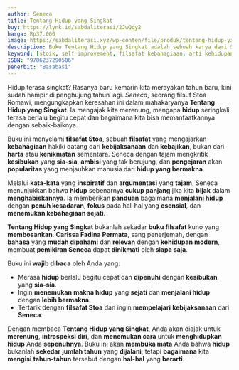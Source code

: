 ```yaml
---
author: Seneca
title: Tentang Hidup yang Singkat
buy: https://lynk.id/sabdaliterasi/2JwQqy2
harga: Rp37.000
image: https://sabdaliterasi.xyz/wp-conten/file/produk/tentang-hidup-yang-singkat.jpg
description: Buku Tentang Hidup yang Singkat adalah sebuah karya dari Seneca dengan judul aslinya De Brevitate Vitae yang dipublikasi pertama kali pada 49 Masehi.
keyword: [stoik, self improvement, filsafat kebahagiaan, arti kehidupan, kebahagiaan, memperbaiki pola pikir, ebook basabasi]
ISBN: "9786237290506"
penerbit: "Basabasi"
---
```

<p>Hidup terasa singkat? Rasanya baru kemarin kita merayakan tahun baru, kini sudah hampir di penghujung tahun lagi. <em>Seneca</em>, seorang filsuf Stoa Romawi, mengungkapkan keresahan ini dalam mahakaryanya <strong>Tentang Hidup yang Singkat</strong>. Ia mengajak kita merenung, mengapa <strong>hidup</strong> seringkali terasa berlalu begitu cepat dan bagaimana kita bisa memanfaatkannya dengan sebaik-baiknya.</p><p>Buku ini menyelami <strong>filsafat Stoa</strong>, sebuah <strong>filsafat</strong> yang mengajarkan <strong>kebahagiaan</strong> hakiki datang dari <strong>kebijaksanaan</strong> dan <strong>kebajikan</strong>, bukan dari <strong>harta</strong> atau <strong>kenikmatan</strong> sementara. Seneca dengan tajam mengkritik <strong>kesibukan</strong> yang <strong>sia-sia</strong>, <strong>ambisi</strong> yang tak berujung, dan <strong>pengejaran</strong> akan <strong>popularitas</strong> yang menjauhkan manusia dari <strong>hidup yang bermakna</strong>.</p><p>Melalui <strong>kata-kata</strong> yang <strong>inspiratif</strong> dan <strong>argumentasi</strong> yang <strong>tajam</strong>, Seneca menunjukkan bahwa <strong>hidup</strong> sebenarnya <strong>cukup panjang</strong> jika kita <strong>bijak</strong> dalam <strong>menghabiskannya</strong>. Ia memberikan <strong>panduan</strong> bagaimana <strong>menjalani hidup</strong> dengan <strong>penuh kesadaran</strong>, <strong>fokus</strong> pada hal-hal yang <strong>esensial</strong>, dan <strong>menemukan kebahagiaan sejati</strong>.</p><p><strong>Tentang Hidup yang Singkat</strong> bukanlah sekadar <strong>buku filsafat</strong> kuno yang <strong>membosankan</strong>. <strong>Carissa Fadina Permata</strong>, sang penerjemah, dengan <strong>bahasa</strong> yang <strong>mudah dipahami</strong> dan <strong>relevan</strong> dengan <strong>kehidupan modern</strong>, membuat <strong>pemikiran Seneca</strong> dapat <strong>dinikmati</strong> oleh <strong>siapa saja</strong>.</p><p>Buku ini <strong>wajib dibaca</strong> oleh Anda yang:</p><ul><li>Merasa <strong>hidup</strong> berlalu begitu cepat dan <strong>dipenuhi</strong> dengan <strong>kesibukan</strong> yang <strong>sia-sia</strong>.</li><li>Ingin <strong>menemukan</strong> <strong>makna hidup</strong> yang <strong>sejati</strong> dan <strong>menjalani hidup</strong> dengan <strong>lebih bermakna</strong>.</li><li>Tertarik dengan <strong>filsafat Stoa</strong> dan ingin <strong>mempelajari</strong> <strong>kebijaksanaan</strong> dari <strong>Seneca</strong>.</li></ul><p>Dengan membaca <strong>Tentang Hidup yang Singkat</strong>, Anda akan diajak untuk <strong>merenung</strong>, <strong>introspeksi diri</strong>, dan <strong>menemukan cara</strong> untuk <strong>menghidupkan hidup</strong> Anda <strong>sepenuhnya</strong>. Buku ini akan <strong>membuka mata</strong> Anda bahwa <strong>hidup</strong> bukanlah <strong>sekedar</strong> <strong>jumlah tahun</strong> yang <strong>dijalani</strong>, tetapi <strong>bagaimana</strong> kita <strong>mengisi</strong> <strong>tahun-tahun</strong> tersebut dengan <strong>hal-hal</strong> yang <strong>berarti</strong>.</p>


